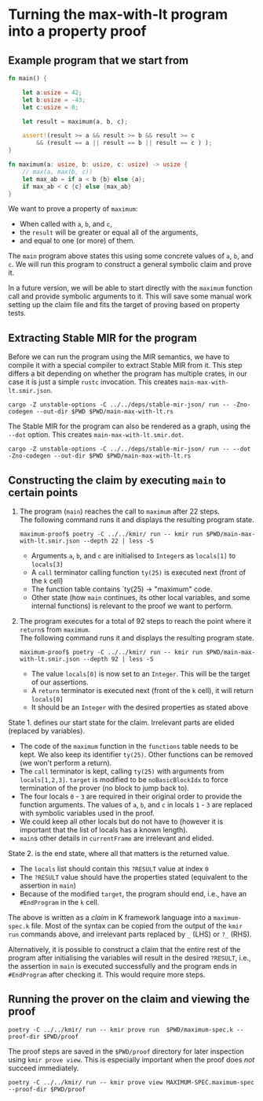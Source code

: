# Turning the max-with-lt program into a property proof 

## Example program that we start from

```rust
fn main() {

    let a:usize = 42;
    let b:usize = -43;
    let c:usize = 0;

    let result = maximum(a, b, c);

    assert!(result >= a && result >= b && result >= c
        && (result == a || result == b || result == c ) );
}

fn maximum(a: usize, b: usize, c: usize) -> usize {
    // max(a, max(b, c))
    let max_ab = if a < b {b} else {a};
    if max_ab < c {c} else {max_ab}
}
```

We want to prove a property of `maximum`:
- When called with `a`, `b`, and `c`, 
- the `result` will be greater or equal all of the arguments,
- and equal to one (or more) of them.

The `main` program above states this using some concrete values of `a`, `b`, and `c`. We will run this program to construct a general symbolic claim and prove it.

In a future version, we will be able to start directly with the `maximum` function call and provide symbolic arguments to it. This will save some manual work setting up the claim file and fits the target of proving based on property tests.

## Extracting Stable MIR for the program

Before we can run the program using the MIR semantics, we have to compile it with a special compiler to extract Stable MIR from it. This step differs a bit depending on whether the program has multiple crates, in our case it is just a simple `rustc` invocation. This creates `main-max-with-lt.smir.json`.

```shell
cargo -Z unstable-options -C ../../deps/stable-mir-json/ run -- -Zno-codegen --out-dir $PWD $PWD/main-max-with-lt.rs
```
The Stable MIR for the program can also be rendered as a graph, using the `--dot` option. This creates `main-max-with-lt.smir.dot`.

```shell
cargo -Z unstable-options -C ../../deps/stable-mir-json/ run -- --dot -Zno-codegen --out-dir $PWD $PWD/main-max-with-lt.rs
```
## Constructing the claim by executing `main` to certain points

1. The program (`main`) reaches the call to `maximum` after 22 steps.  
   The following command runs it and displays the resulting program state.

    ```shell
    maximum-proof$ poetry -C ../../kmir/ run -- kmir run $PWD/main-max-with-lt.smir.json --depth 22 | less -S
    ```
    - Arguments `a`, `b`, and `c` are initialised to `Integer`s as `locals[1]` to `locals[3]`
    - A `call` terminator calling function `ty(25)` is executed next (front of the `k` cell)
    - The function table contains `ty(25) -> "maximum" code.
    - Other state (how `main` continues, its other local variables, and some internal functions) is relevant to the proof we want to perform.
2. The program executes for a total of 92 steps to reach the point where it `return`s from `maximum`.  
   The following command runs it and displays the resulting program state.

    ```shell
    maximum-proof$ poetry -C ../../kmir/ run -- kmir run $PWD/main-max-with-lt.smir.json --depth 92 | less -S
    ```
    - The value `locals[0]` is now set to an `Integer`. This will be the target of our assertions.
    - A `return` terminator is executed next (front of the `k` cell), it will return `locals[0]`
    - It should be an `Integer` with the desired properties as stated above

State 1. defines our start state for the claim. Irrelevant parts are elided (replaced by variables). 
* The code of the `maximum` function in the `functions` table needs to be kept. We also keep its identifier `ty(25)`. Other functions can be removed (we won't perform a return).
* The `call` terminator is kept, calling `ty(25)` with arguments from `locals[1,2,3]`. `target` is modified to be `noBasicBlockIdx` to force termination of the prover (no block to jump back to).
* The four locals `0` - `3` are required in their original order to provide the function arguments. The values of `a`, `b`, and `c` in locals `1` - `3` are replaced with symbolic variables used in the proof.
* We could keep all other locals but do not have to (however it is important that the list of locals has a known length).
* `main`s other details in `currentFrame` are irrelevant and elided.


State 2. is the end state, where all that matters is the returned value.

* The `locals` list should contain this `?RESULT` value at index `0`
* The `?RESULT` value should have the properties stated (equivalent to the assertion in `main`)
* Because of the modified `target`, the program should end, i.e., have an `#EndProgram` in the `k` cell.

The above is written as a _claim_ in K framework language into a `maximum-spec.k` file.
Most of the syntax can be copied from the output of the `kmir run` commands above, and irrelevant parts replaced by `_` (LHS) or `?_` (RHS).

Alternatively, it is possible to construct a claim that the entire rest of the program after initialising the variables will result in the desired `?RESULT`, i.e., the assertion in `main` is executed successfully and the program ends in `#EndProgram` after checking it. This would require more steps.

## Running the prover on the claim and viewing the proof
```shell
poetry -C ../../kmir/ run -- kmir prove run  $PWD/maximum-spec.k --proof-dir $PWD/proof
```

The proof steps are saved in the `$PWD/proof` directory for later inspection using `kmir prove view`. This is especially important when the proof does _not_ succeed immediately.

```shell
poetry -C ../../kmir/ run -- kmir prove view MAXIMUM-SPEC.maximum-spec --proof-dir $PWD/proof
```
